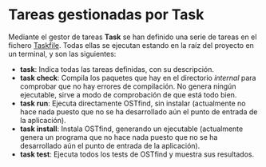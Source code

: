 # Tareas gestionadas por Task
Mediante el gestor de tareas **Task** se han definido una serie de tareas en el fichero [Taskfile](../Taskfile.yml). Todas ellas se ejecutan estando en la raíz del proyecto en un terminal, y son las siguientes:
- **task**: Indica todas las tareas definidas, con su descripción.
- **task check**: Compila los paquetes que hay en el directorio *internal* para comprobar que no hay errores de compilación. No genera ningún ejecutable, sirve a modo de comprobación de que está todo bien.
- **task run**: Ejecuta directamente OSTfind, sin instalar (actualmente no hace nada puesto que no se ha desarrollado aún el punto de entrada de la aplicación).
- **task install**: Instala OSTfind, generando un ejecutable (actualmente genera un programa que no hace nada puesto que no se ha desarrollado aún el punto de entrada de la aplicación).
- **task test**: Ejecuta todos los tests de OSTfind y muestra sus resultados.